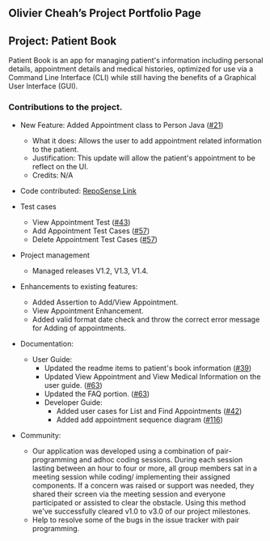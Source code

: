 ## Olivier Cheah’s Project Portfolio Page

## Project: Patient Book 
Patient Book is an app for managing patient's information including personal details, appointment details and  medical histories, optimized for use via a Command Line Interface (CLI) while still having the benefits of a Graphical User Interface (GUI).

### Contributions to the project.

* New Feature: Added Appointment class to Person Java ([#21](https://github.com/AY2021S2-TIC4002-F18-4/tp2/pull/21)) 
  * What it does: Allows the user to add appointment related information to the patient. 
  * Justification: This update will allow the patient's appointment to be reflect on the UI.
  * Credits: N/A

* Code contributed: [RepoSense Link](https://nus-tic4002-ay2021s2.github.io/tp-dashboard/?search=&sort=groupTitle&sortWithin=title&timeframe=commit&mergegroup=&groupSelect=groupByRepos&breakdown=true&checkedFileTypes=docs~functional-code~test-code~other&since=)
 
* Test cases
    * View Appointment Test ([#43](https://github.com/AY2021S2-TIC4002-F18-4/tp2/pull/43))
    * Add Appointment Test Cases ([#57](https://github.com/AY2021S2-TIC4002-F18-4/tp2/pull/57))
    * Delete Appointment Test Cases ([#57](https://github.com/AY2021S2-TIC4002-F18-4/tp2/pull/57))
    
* Project management
    * Managed releases V1.2, V1.3, V1.4. 
     
* Enhancements to existing features:
  * Added Assertion to Add/View Appointment.
  * View Appointment Enhancement.
  * Added valid format date check and throw the correct error message for Adding of appointments. 

* Documentation:
  * User Guide:
    * Updated the readme items to patient's book information ([#39](https://github.com/AY2021S2-TIC4002-F18-4/tp2/pull/39))
    * Updated View Appointment and View Medical Information on the user guide. ([#63](https://github.com/AY2021S2-TIC4002-F18-4/tp2/pull/63))
    * Updated the FAQ portion. ([#63](https://github.com/AY2021S2-TIC4002-F18-4/tp2/pull/63))
    * Developer Guide:
      * Added user cases for List and Find Appointments ([#42](https://github.com/AY2021S2-TIC4002-F18-4/tp2/pull/42))
      * Added add appointment sequence diagram ([#116](https://github.com/AY2021S2-TIC4002-F18-4/tp2/pull/116))
* Community:
  * Our application was developed using a combination of pair-programming and adhoc coding sessions. During each session lasting between an hour to four or more, all group members sat in a meeting session while coding/ implementing their assigned components. If a concern was raised or support was needed, they shared their screen via the meeting session and everyone participated or assisted to clear the obstacle. Using this method we've successfully cleared v1.0 to v3.0 of our project milestones. 
  * Help to resolve some of the bugs in the issue tracker with pair programming.
